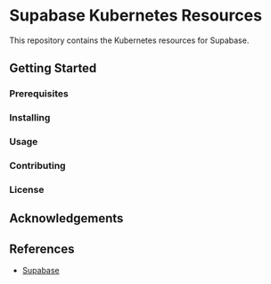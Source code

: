 # Supabase Kubernetes Resources

This repository contains the Kubernetes resources for Supabase.

## Getting Started

### Prerequisites

### Installing

### Usage

### Contributing

### License

## Acknowledgements

## References

- [Supabase](https://supabase.io/)
